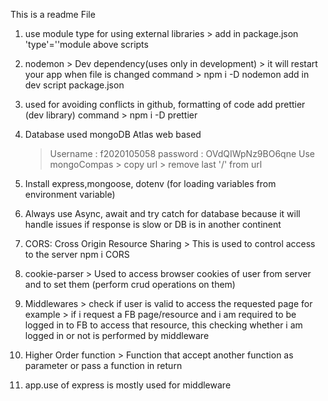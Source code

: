 This is a readme File

1. use module type for using external libraries > add in package.json 'type'=''module
   above scripts

2. nodemon > Dev dependency(uses only in development) > it will restart your app
   when file is changed
   command > npm i -D nodemon
   add in dev script package.json

3. used for avoiding conflicts in github, formatting of code
   add prettier (dev library)
   command > npm i -D prettier

4. Database used mongoDB Atlas web based

   > Username : f2020105058
   > password : OVdQIWpNz9BO6qne
   > Use mongoCompas > copy url > remove last '/' from url

5. Install express,mongoose, dotenv (for loading variables from environment variable)
6. Always use Async, await and try catch for database because it will handle issues
   if response is slow or DB is in another continent

7. CORS: Cross Origin Resource Sharing > This is used to control access to the server
   npm i CORS

8. cookie-parser > Used to access browser cookies of user from server and to set them
   (perform crud operations on them)

9. Middlewares > check if user is valid to access the requested page
   for example > if i request a FB page/resource and i am required to be logged in
   to FB to access that resource, this checking whether i am logged in or not is performed by middleware

10. Higher Order function > Function that accept another function as parameter or pass
    a function in return

11. app.use of express is mostly used for middleware